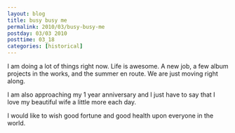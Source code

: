 ```yaml
---
layout: blog
title: busy busy me
permalink: 2010/03/busy-busy-me
postday: 03/03 2010
posttime: 03_18
categories: [historical]
---
```


<p>I am doing a lot of things right now. Life is awesome. A new job, a few album projects in the works, and the summer en route. We are just moving right along.</p>
<p>I am also approaching my 1 year anniversary and I just have to say that I love my beautiful wife a little more each day.</p>
<p>I would like to wish good fortune and good health upon everyone in the world.</p>
